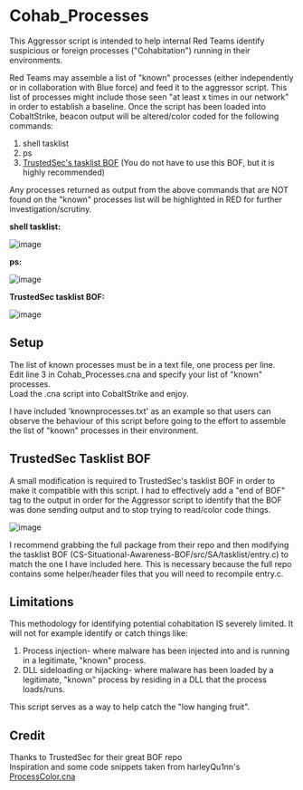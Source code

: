 # Cohab_Processes
This Aggressor script is intended to help internal Red Teams identify suspicious or foreign processes ("Cohabitation") running in their environments.  

Red Teams may assemble a list of "known" processes (either independently or in collaboration with Blue force) and feed it to the aggressor script.  This list of processes might include those seen "at least x times in our network" in order to establish a baseline.  Once the script has been loaded into CobaltStrike, beacon output will be altered/color coded for the following commands:

1. shell tasklist
2. ps
3. [TrustedSec's tasklist BOF](https://github.com/trustedsec/CS-Situational-Awareness-BOF) (You do not have to use this BOF, but it is highly recommended)

Any processes returned as output from the above commands that are NOT found on the "known" processes list will be highlighted in RED for further investigation/scrutiny.

**shell tasklist:**

![image](https://user-images.githubusercontent.com/91164728/207487959-85b367ab-7d19-4567-92c7-3ef358122f79.png)

**ps:**

![image](https://user-images.githubusercontent.com/91164728/208021688-2be93bd7-4b7f-484b-a600-edcbcf166dc1.png)


**TrustedSec tasklist BOF:**

![image](https://user-images.githubusercontent.com/91164728/207488182-2722265a-f5cb-4562-bf6e-05819f8642d3.png)


## Setup
The list of known processes must be in a text file, one process per line.  
Edit line 3 in Cohab_Processes.cna and specify your list of "known" processes.  
Load the .cna script into CobaltStrike and enjoy.  

I have included 'knownprocesses.txt' as an example so that users can observe the behaviour of this script before going to the effort to assemble the list of "known" processes in their environment.

## TrustedSec Tasklist BOF
A small modification is required to TrustedSec's tasklist BOF in order to make it compatible with this script. I had to effectively add a "end of BOF" tag to the output in order for the Aggressor script to identify that the BOF was done sending output and to stop trying to read/color code things.

![image](https://user-images.githubusercontent.com/91164728/207489753-a7340b5c-da64-4c2f-8ea3-d68048ae08da.png)

I recommend grabbing the full package from their repo and then modifying the tasklist BOF (CS-Situational-Awareness-BOF/src/SA/tasklist/entry.c) to match the one I have included here.  This is necessary because the full repo contains some helper/header files that you will need to recompile entry.c.

## Limitations
This methodology for identifying potential cohabitation IS severely limited.  It will not for example identify or catch things like:

1. Process injection- where malware has been injected into and is running in a legitimate, "known" process.
2. DLL sideloading or hijacking- where malware has been loaded by a legitimate, "known" process by residing in a DLL that the process loads/runs.

This script serves as a way to help catch the "low hanging fruit".

## Credit

Thanks to TrustedSec for their great BOF repo  
Inspiration and some code snippets taken from harleyQu1nn's [ProcessColor.cna](https://github.com/harleyQu1nn/AggressorScripts/blob/master/ProcessColor.cna)
